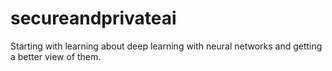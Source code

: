 # secureandprivateai
Starting with learning about deep learning with neural networks and getting a better view of them.
